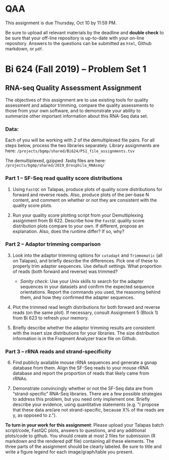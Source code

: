 # QAA

This assignment is due Thursday, Oct 10 by 11:59 PM.

Be sure to upload all relevant materials by the deadline and **double check** to be sure that your off-line repository is up-to-date with your on-line repository. Answers to the questions can be submitted as ```html```, Github markdown, or ```pdf```.

# Bi 624 (Fall 2019) – Problem Set 1
## RNA-seq Quality Assessment Assignment

The objectives of this assignment are to use existing tools for quality assessment and adaptor trimming, compare the quality assessments to those from your own software, and to demonstrate your ability to summarize other important information about this RNA-Seq data set.

### Data: 
Each of you will be working with 2 of the demultiplexed file pairs. For all steps below, process the two libraries separately. Library assignments are here: ```/projects/bgmp/shared/Bi624/PS1_file_assignments.tsv```

The demultiplexed, gzipped .fastq files are here: ```/projects/bgmp/shared/2019_Drosphila_RNAseq/```

### Part 1 – SF-Seq read quality score distributions

1. Using ```FastQC``` on Talapas, produce plots of quality score distributions for forward and reverse reads. Also, produce plots of the per-base N content, and comment on whether or not they are consistent with the quality score plots.

2. Run your quality score plotting script from your Demultiplexing assignment from Bi 622. Describe how the ```FastQC``` quality score distribution plots compare to your own. If different, propose an explanation. Also, does the runtime differ? If so, why?

### Part 2 – Adaptor trimming comparison

3. Look into the adaptor trimming options for ```cutadapt``` and ```Trimmomatic``` (all on Talapas), and briefly describe the differences. Pick one of these to properly trim adapter sequences. Use default settings. What proportion of reads (both forward and reverse) was trimmed? 
    - *Sanity check*: Use your Unix skills to search for the adapter sequences in your datasets and confirm the expected sequence orientations. Report the commands you used, the reasoning behind them, and how they confirmed the adapter sequences.
  
4. Plot the trimmed read length distributions for both forward and reverse reads (on the same plot). If necessary, consult Assignment 5 (Block 1) from Bi 623 to refresh your memory.

5. Briefly describe whether the adaptor trimming results are consistent with the insert size distributions for your libraries. The size distribution information is in the Fragment Analyzer trace file on Github.
  
### Part 3 – rRNA reads and strand-specificity
6. Find publicly available mouse rRNA sequences and generate a gsnap database from them. Align the SF-Seq reads to your mouse rRNA database and report the proportion of reads that likely came from rRNAs.

7. Demonstrate convincingly whether or not the SF-Seq data are from “strand-specific” RNA-Seq libraries. There are a few possible strategies to address this problem, but you need only implement one. Briefly describe your evidence, using quantitative statements (e.g. "I propose that these data are/are not strand-specific, because X% of the reads are y, as opposed to z.").

**To turn in your work for this assignment**:
Please upload your Talapas batch script/code, FastQC plots, answers to questions, and any additional plots/code to github. You should create at most 2 files for submission (R markdown and the rendered pdf file) containing all these elements. The three parts of the assignment should be clearly labeled. Be sure to title and write a figure legend for each image/graph/table you present.
